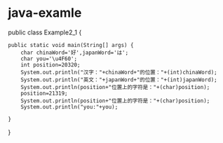 # java-examle
public class Example2_1 {

	public static void main(String[] args) {
		char chinaWord='好',japanWord='は';
		char you='\u4F60';
		int position=20320;
		System.out.println("汉字："+chinaWord+"的位置："+(int)chinaWord);
		System.out.println("英文："+japanWord+"的位置："+(int)japanWord);
		System.out.println(position+"位置上的字符是："+(char)position);
		position=21319;
		System.out.println(position+"位置上的字符是："+(char)position);
		System.out.println("you:"+you);

	}

}

